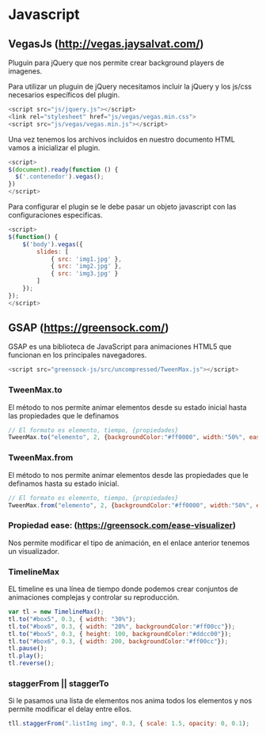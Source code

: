 # Javascript

## VegasJs (http://vegas.jaysalvat.com/)

Pluguin para jQuery que nos permite crear background players de imagenes.

Para utilizar un pluguin de jQuery necesitamos incluir la jQuery y los js/css necesarios específicos del plugin.

```javascript
<script src="js/jquery.js"></script>
<link rel="stylesheet" href="js/vegas/vegas.min.css">
<script src="js/vegas/vegas.min.js"></script>
```

Una vez tenemos los archivos incluidos en nuestro documento HTML vamos a inicializar el plugin.

```javascript
<script>
$(document).ready(function () {
  $('.contenedor').vegas();
})
</script>
```

Para configurar el plugin se le debe pasar un objeto javascript con las configuraciones especificas.

```javascript
<script>
$(function() {
    $('body').vegas({
        slides: [
            { src: 'img1.jpg' },
            { src: 'img2.jpg' },
            { src: 'img3.jpg' }
        ]
    });
});
</script>
```

## GSAP (https://greensock.com/)

GSAP es una biblioteca de JavaScript para animaciones HTML5 que funcionan en los principales navegadores.


```javascript
<script src="greensock-js/src/uncompressed/TweenMax.js"></script>
```

### TweenMax.to
El método to nos permite animar elementos desde su estado inicial hasta las propiedades que le definamos

```javascript
// El formato es elemento, tiempo, {propiedades}
TweenMax.to("elemento", 2, {backgroundColor:"#ff0000", width:"50%", ease:Power1.easeOut});
```

### TweenMax.from
El método to nos permite animar elementos desde las propiedades que le definamos hasta su estado inicial.

```javascript
// El formato es elemento, tiempo, {propiedades}
TweenMax.from("elemento", 2, {backgroundColor:"#ff0000", width:"50%", ease:Power1.easeOut});
```

### Propiedad ease: (https://greensock.com/ease-visualizer)
Nos permite modificar el tipo de animación, en el enlace anterior tenemos un visualizador.

### TimelineMax

EL timeline es una línea de tiempo donde podemos crear conjuntos de animaciones complejas y controlar su reproducción.

```javascript
var tl = new TimelineMax();
tl.to("#box5", 0.3, { width: "30%");
tl.to("#box6", 0.3, { width: "20%", backgroundColor:"#ff00cc"});
tl.to("#box5", 0.3, { height: 100, backgroundColor:"#ddcc00"});
tl.to("#box6", 0.3, { width: 200, backgroundColor:"#ff00cc"});
tl.pause();
tl.play();
tl.reverse();
```

### staggerFrom || staggerTo
Si le pasamos una lista de elementos nos anima todos los elementos y nos permite modificar el delay entre ellos.

```javascript
tll.staggerFrom(".listImg img", 0.3, { scale: 1.5, opacity: 0, 0.1);
```
